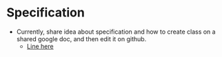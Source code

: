 [comment]: <> (ToDo)
# Specification

- Currently, share idea about specification and how to create class on a shared google doc, and then edit it on github.
  - [Line here](https://docs.google.com/presentation/d/1mKh7QhHtk6U7BnTu51ubNPktbq6YOZUt/edit?usp=sharing&ouid=106731698362173902825&rtpof=true&sd=true)
  